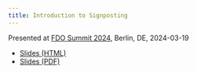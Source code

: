 ```yaml
--- 
title: Introduction to Signposting
---
```


Presented at [FDO Summit 2024](https://fairdo.org/fdof-summit-2024/), Berlin, DE, 2024-03-19

* [Slides (HTML)](signposting-intro.html)
* [Slides (PDF)](signposting-intro.pdf)
